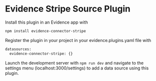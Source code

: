 # Evidence Stripe Source Plugin

Install this plugin in an Evidence app with
```bash
npm install evidence-connector-stripe
```

Register the plugin in your project in your evidence.plugins.yaml file with
```bash
datasources:
  evidence-connector-stripe: {}
```

Launch the development server with `npm run dev` and navigate to the settings menu (localhost:3000/settings) to add a data source using this plugin.

